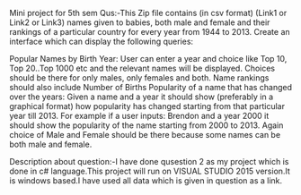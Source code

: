 Mini project for 5th sem
Qus:-This Zip file contains (in csv format) (Link1 or Link2 or Link3) names given to babies, both male and female and their rankings of a particular country for every year from 1944 to 2013. Create an interface which can display the following queries:

Popular Names by Birth Year: User can enter a year and choice like Top 10, Top 20..Top 1000 etc and the relevant names will be displayed. Choices should be there for only males, only females and both. Name rankings should also include Number of Births
Popularity of a name that has changed over the years: Given a name and a year it should show (preferably in a graphical format) how popularity has changed starting from that particular year till 2013. For example if a user inputs: Brendon and a year 2000 it should show the popularity of the name starting from 2000 to 2013. Again choice of Male and Female should be there because some names can be both male and female.


Description about question:-I have done qusestion 2 as my project which is done in c# language.This project will run on VISUAL STUDIO 2015 version.It is windows based.I have used all data which is given in question as a link.
